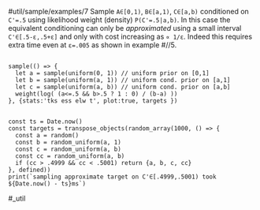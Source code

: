 #util/sample/examples/7 Sample `A∈[0,1)`, `B∈[a,1)`, `C∈[a,b)` conditioned on `C'=.5` using likelihood weight (density) `P(C'=.5|a,b)`. In this case the equivalent conditioning can only be _approximated_ using a small interval `C'∈[.5-ε,.5+ε]` and only with cost increasing as `∝ 1/ε`. Indeed this requires extra time even at `ε=.005` as shown in example #//5.
```js:js_input

sample(() => {
  let a = sample(uniform(0, 1)) // uniform prior on [0,1]
  let b = sample(uniform(a, 1)) // uniform cond. prior on [a,1]
  let c = sample(uniform(a, b)) // uniform cond. prior on [a,b]
  weight(log( (a<=.5 && b>.5 ? 1 : 0) / (b-a) ))
}, {stats:'tks ess elw t', plot:true, targets })

```
```js:js_removed

const ts = Date.now()
const targets = transpose_objects(random_array(1000, () => {
  const a = random()
  const b = random_uniform(a, 1)
  const c = random_uniform(a, b)
  const cc = random_uniform(a, b)
  if (cc > .4999 && cc < .5001) return {a, b, c, cc}
}, defined))
print(`sampling approximate target on C'∈[.4999,.5001) took ${Date.now() - ts}ms`)

```
#_util
